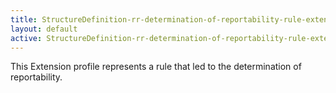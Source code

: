 ```yaml
---
title: StructureDefinition-rr-determination-of-reportability-rule-extension-intro
layout: default
active: StructureDefinition-rr-determination-of-reportability-rule-extension-intro
---
```


This Extension profile represents a rule that led to the determination of reportability.